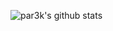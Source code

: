 ![par3k's github stats](https://github-readme-stats.vercel.app/api?username=par3k&show_icons=true&&theme=dark)
